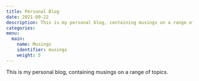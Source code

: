 ```yaml
---
title: Personal Blog
date: 2021-09-22
description: This is my personal blog, containing musings on a range of topics
categories:
menu:
  main:
    name: Musings
    identifier: musings
    weight: 5
---
```


This is my personal blog, containing musings on a range of topics.
